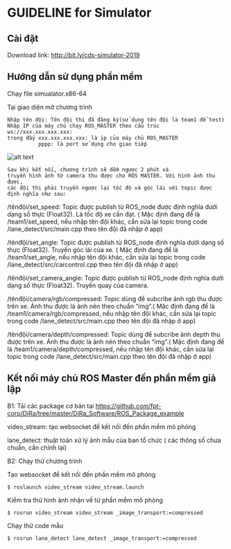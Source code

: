 # GUIDELINE for Simulator

## Cài đặt

Download link: http://bit.ly/cds-simulator-2019

## Hướng dẫn sử dụng phần mềm

Chạy file simualator.x86-64

Tại giao diện mở chương trình

    Nhập tên đội: Tên đội thi đã đăng ký(sử dụng tên đội là team1 để test)
    Nhập IP của máy chủ chạy ROS_MASTER theo cấu trúc ws://xxx.xxx.xxx.xxx:
    trong đấy xxx.xxx.xxx.xxx: là ip của máy chủ ROS_MASTER
              pppp: là port sử dụng cho giao tiếp
    
![alt text](https://github.com/fpt-corp/DiRa/blob/master/Image_Resource/DiRa_Simulator_1.png)

    Sau khi kết nối, chương trình sẽ đếm ngược 2 phút và 
    truyền hình ảnh từ camera thu được cho ROS MASTER. Với hình ảnh thu được, 
    các đội thi phải truyền ngược lại tốc độ và góc lái với topic được định nghĩa như sau:
    
/tênđội/set_speed: Topic được publish từ ROS_node được định nghĩa dưới dạng số thực (Float32). Là tốc độ xe cần đạt. ( Mặc định đang để là 
/team1/set_speed, nếu nhập tên đội khác, cần sửa lại topic trong code /lane_detect/src/main.cpp theo tên đội đã nhập ở app)

/tênđội/set_angle: Topic được publish từ ROS_node định nghĩa dưới dạng số thực (Float32). Truyền góc lái của xe. ( Mặc định đang để là 
/team1/set_angle, nếu nhập tên đội khác, cần sửa lại topic trong code /lane_detect/src/carcontrol.cpp theo tên đội đã nhập ở app)

/tênđội/set_camera_angle: Topic được publish từ ROS_node định nghĩa dưới dạng số thực (Float32). Truyền quay của camera.

/tênđội/camera/rgb/compressed: Topic dùng để subcribe ảnh rgb thu được trên xe. Ảnh thu được là ảnh nén theo chuẩn “img”.( Mặc định đang để là 
/team1/camera/rgb/compressed, nếu nhập tên đội khác, cần sửa lại topic trong code /lane_detect/src/main.cpp theo tên đội đã nhập ở app)

/tênđội/camera/depth/compressed: Topic dùng để subcribe ảnh depth thu được trên xe. Ảnh thu được là ảnh nén theo chuẩn “img”.( Mặc định đang để là 
/team1/camera/depth/compressed, nếu nhập tên đội khác, cần sửa lại topic trong code /lane_detect/src/main.cpp theo tên đội đã nhập ở app)

## Kết nối máy chủ ROS Master đến phần mềm giả lập

B1: Tải các package cơ bản tại https://github.com/fpt-corp/DiRa/tree/master/DiRa_Software/ROS_Package_example

video_stream: tạo websocket để kết nối đến phần mềm mô phỏng

lane_detect: thuật toán xử lý ảnh mẫu của ban tổ chức ( các thông số chưa chuẩn, cần chỉnh lại)

B2: Chạy thử chương trình

Tạo websocket để kết nối đến phần mềm mô phỏng

`$ roslaunch video_stream video_stream.launch`

Kiểm tra thử hình ảnh nhận về từ phần mềm mô phỏng

`$ rosrun video_stream video_stream _image_transport:=compressed` 

Chạy thử code mẫu

`$ rosrun lane_detect lane_detect _image_transport:=compressed`
